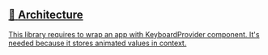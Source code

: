 ## [📄️<!-- --> <!-- -->Architecture](/react-native-keyboard-controller/pr-preview/pr-1043/docs/recipes/architecture.md)

[This library requires to wrap an app with KeyboardProvider component. It's needed because it stores animated values in context.](/react-native-keyboard-controller/pr-preview/pr-1043/docs/recipes/architecture.md)
